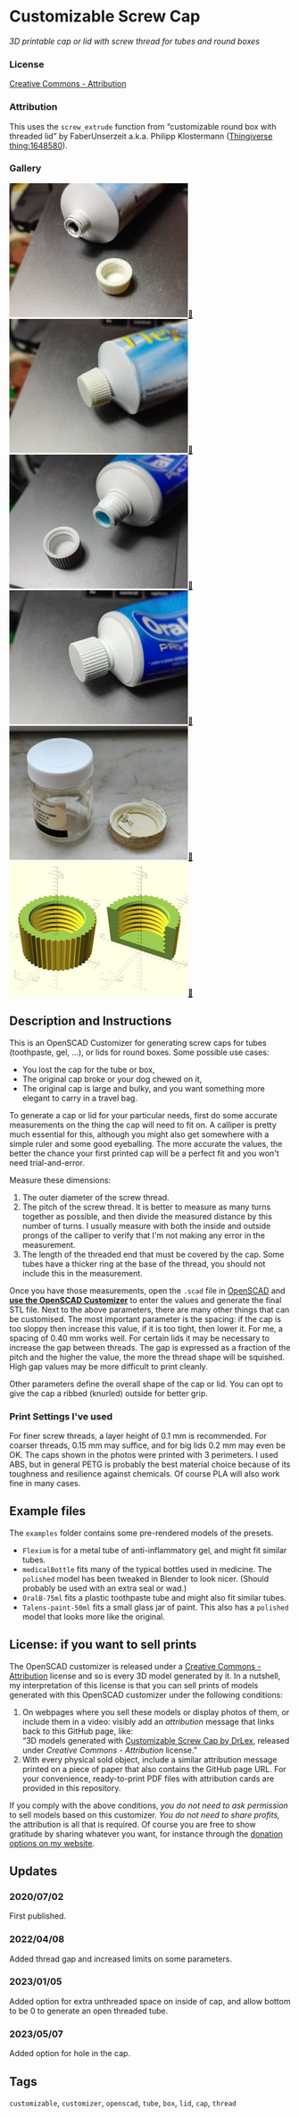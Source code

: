 # Customizable Screw Cap
*3D printable cap or lid with screw thread for tubes and round boxes*

### License
[Creative Commons - Attribution](https://creativecommons.org/licenses/by/4.0/)

### Attribution
This uses the `screw_extrude` function from “customizable round box with threaded lid” by FaberUnserzeit a.k.a. Philipp Klostermann ([Thingiverse thing:1648580](https://www.thingiverse.com/thing:1648580)).

### Gallery

![Photo 1](thumbs/cap1-off.jpg)[🔎](images/cap1-off.jpg) ![Photo 2](thumbs/cap1-on.jpg)[🔎](images/cap1-on.jpg) ![Photo 3](thumbs/cap2-off.jpg)[🔎](images/cap2-off.jpg) ![Photo 4](thumbs/cap2-on.jpg)[🔎](images/cap2-on.jpg) ![Photo 5](thumbs/cap3.jpg)[🔎](images/cap3.jpg) ![OpenSCAD Preview](thumbs/model.jpg)[🔎](images/model.jpg)


## Description and Instructions

This is an OpenSCAD Customizer for generating screw caps for tubes (toothpaste, gel, …), or lids for round boxes. Some possible use cases:
* You lost the cap for the tube or box,
* The original cap broke or your dog chewed on it,
* The original cap is large and bulky, and you want something more elegant to carry in a travel bag.

To generate a cap or lid for your particular needs, first do some accurate measurements on the thing the cap will need to fit on. A calliper is pretty much essential for this, although you might also get somewhere with a simple ruler and some good eyeballing. The more accurate the values, the better the chance your first printed cap will be a perfect fit and you won't need trial-and-error.

Measure these dimensions:
1. The outer diameter of the screw thread.
2. The pitch of the screw thread. It is better to measure as many turns together as possible, and then divide the measured distance by this number of turns. I usually measure with both the inside and outside prongs of the calliper to verify that I'm not making any error in the measurement.
3. The length of the threaded end that must be covered by the cap. Some tubes have a thicker ring at the base of the thread, you should not include this in the measurement.

Once you have those measurements, open the `.scad` file in [OpenSCAD](https://www.openscad.org/) and **[use the OpenSCAD Customizer](https://www.dr-lex.be/3d-printing/customizer.html)** to enter the values and generate the final STL file. Next to the above parameters, there are many other things that can be customised. The most important parameter is the spacing: if the cap is too sloppy then increase this value, if it is too tight, then lower it. For me, a spacing of 0.40 mm works well.
For certain lids it may be necessary to increase the gap between threads. The gap is expressed as a fraction of the pitch and the higher the value, the more the thread shape will be squished. High gap values may be more difficult to print cleanly.

Other parameters define the overall shape of the cap or lid. You can opt to give the cap a ribbed (knurled) outside for better grip.


### Print Settings I've used

For finer screw threads, a layer height of 0.1 mm is recommended. For coarser threads, 0.15 mm may suffice, and for big lids 0.2 mm may even be OK. The caps shown in the photos were printed with 3 perimeters. I used ABS, but in general PETG is probably the best material choice because of its toughness and resilience against chemicals. Of course PLA will also work fine in many cases.


## Example files

The `examples` folder contains some pre-rendered models of the presets.

- `Flexium` is for a metal tube of anti-inflammatory gel, and might fit similar tubes.
- `medicalBottle` fits many of the typical bottles used in medicine. The `polished` model has been tweaked in Blender to look nicer. (Should probably be used with an extra seal or wad.)
- `OralB-75ml` fits a plastic toothpaste tube and might also fit similar tubes.
- `Talens-paint-50ml` fits a small glass jar of paint. This also has a `polished` model that looks more like the original.


## License: if you want to sell prints

The OpenSCAD customizer is released under a [Creative Commons - Attribution](https://creativecommons.org/licenses/by/4.0/) license and so is every 3D model generated by it. In a nutshell, my interpretation of this license is that you can sell prints of models generated with this OpenSCAD customizer under the following conditions:

1. On webpages where you sell these models or display photos of them, or include them in a video: visibly add an *attribution* message that links back to this GitHub page, like:<br>
   “3D models generated with [Customizable Screw Cap by DrLex](https://github.com/DrLex0/print3d-customizable-screw-cap), released under *Creative Commons - Attribution* license.”
2. With every physical sold object, include a similar attribution message printed on a piece of paper that also contains the GitHub page URL. For your convenience, ready-to-print PDF files with attribution cards are provided in this repository.

If you comply with the above conditions, *you do not need to ask permission* to sell models based on this customizer. *You do not need to share profits,* the attribution is all that is required. Of course you are free to show gratitude by sharing whatever you want, for instance through the [donation options on my website](https://www.dr-lex.be/about/#contact).


## Updates

### 2020/07/02
First published.

### 2022/04/08
Added thread gap and increased limits on some parameters.

### 2023/01/05
Added option for extra unthreaded space on inside of cap, and allow bottom to be 0 to generate an open threaded tube.

### 2023/05/07
Added option for hole in the cap.


## Tags
`customizable`, `customizer`, `openscad`, `tube`, `box`, `lid`, `cap`, `thread`
